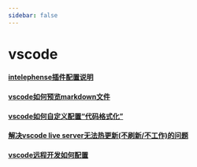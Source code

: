 ```yaml
---
sidebar: false
---
```

# vscode



#### [intelephense插件配置说明](intelephense插件配置说明.md) 

#### [vscode如何预览markdown文件](vscode如何预览markdown文件.md) 

#### [vscode如何自定义配置“代码格式化”](vscode如何自定义配置“代码格式化”.md)  

#### [解决vscode live server无法热更新(不刷新/不工作)的问题](解决vscode-live-server无法热更新的问题.md)

#### [vscode远程开发如何配置](vscode远程开发如何配置.md)

